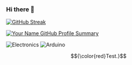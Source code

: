 ### Hi there 👋
[![GitHub Streak](https://github-readme-streak-stats.herokuapp.com?user=samatachai%20&theme=dark&hide_border=true&mode=weekly)](https://git.io/streak-stats)

[![Your Name GitHub Profile Summary](https://github-profile-summary-cards.vercel.app/api/cards/profile-details?username=samatachai&theme=radical)](https://github.com/samatachai)       

![Electronics](https://img.icons8.com/color/48/000000/electronics.png) ![Arduino](https://img.icons8.com/color/48/000000/arduino.png)

$${\color{red}Test.}$$
<!--
**samatachai/samatachai** is a ✨ _special_ ✨ repository because its `README.md` (this file) appears on your GitHub profile.

Here are some ideas to get you started:

- 🔭 I’m currently working on ...
- 🌱 I’m currently learning ...
- 👯 I’m looking to collaborate on ...
- 🤔 I’m looking for help with ...
- 💬 Ask me about ...
- 📫 How to reach me: ...
- 😄 Pronouns: ...
- ⚡ Fun fact: ...
-->

